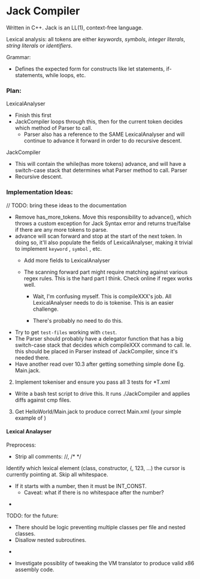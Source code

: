 # Jack Compiler

Written in C++.
Jack is an LL(1), context-free language.

Lexical analysis: all tokens are either *keywords*, *symbols*, *integer literals*, *string literals* or *identifiers*.

Grammar: 
* Defines the expected form for constructs like let statements, if-statements, while loops, etc.

### Plan:

LexicalAnalyser
* Finish this first
* JackCompiler loops through this, then for the current token decides which
  method of Parser to call.
  + Parser also has a reference to the SAME LexicalAnalyser and will continue
    to advance it forward in order to do recursive descent.

JackCompiler
* This will contain the while(has more tokens) advance, and will have a switch-case
  stack that determines what Parser method to call.
Parser
* Recursive descent.

### Implementation Ideas:

// TODO: bring these ideas to the documentation
* Remove has_more_tokens. Move this responsibility to advance(), which throws a
  custom exception for Jack Syntax error and returns true/false if there are
  any more tokens to parse.
* advance will scan forward and stop at the start of the next token. In doing so, 
  it'll also populate the fields of LexicalAnalyser, making it trivial to 
  implement `keyword` , `symbol` , etc.
  + Add more fields to LexicalAnalyser
  + The scanning forward part might require matching against various regex
    rules. This is the hard part I think. Check online if regex works well.

    - Wait, I'm confusing myself. This is compileXXX's job. All LexicalAnalyser
      needs to do is tokenise. This is an easier challenge.

    - There's probably no need to do this.
* Try to get `test-files` working with `ctest`.
* The Parser should probably have a delegator function that has a big switch-case
  stack that decides which compileXXX command to call. Ie. this should be placed
  in Parser instead of JackCompiler, since it's needed there.
* Have another read over 10.3 after getting something simple done Eg. Main.jack.

2. Implement tokeniser and ensure you pass all 3 tests for *T.xml
  - Write a bash test script to drive this. It runs ./JackCompiler and applies
    diffs against cmp files.
3. Get HelloWorld/Main.jack to produce correct Main.xml (your simple example of )

#### Lexical Analayser

Preprocess:
* Strip all comments: //, /* */

Identify which lexical element (class, constructor, {, 123, ...) the cursor is
currently pointing at. Skip all whitespace.
* If it starts with a number, then it must be INT_CONST.
  + Caveat: what if there is no whitespace after the number?
- 

TODO: for the future:
* There should be logic preventing multiple classes per file and nested classes.
* Disallow nested subroutines.
- 
* Investigate possiblity of tweaking the VM translator to produce valid x86 assembly code.
